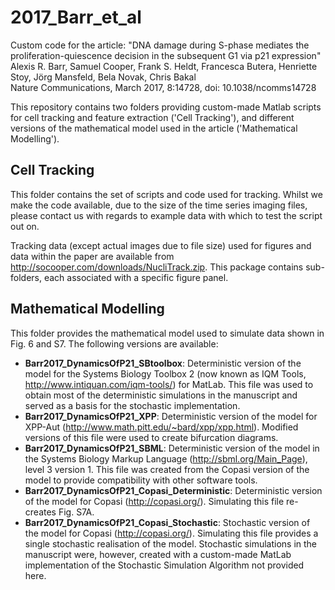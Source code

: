 # 2017_Barr_et_al

Custom code for the article:
"DNA damage during S-phase mediates the proliferation-quiescence decision in the subsequent G1 via p21 expression" <br>
Alexis R. Barr, Samuel Cooper, Frank S. Heldt, Francesca Butera, Henriette Stoy, Jörg Mansfeld, Bela Novak, Chris Bakal <br>
Nature Communications, March 2017, 8:14728, doi: 10.1038/ncomms14728

This repository contains two folders providing custom-made Matlab scripts for cell tracking and feature extraction ('Cell Tracking'), and different versions of the mathematical model used in the article ('Mathematical Modelling').

## Cell Tracking

This folder contains the set of scripts and code used for tracking. Whilst we make the code available, due to the size of the time series imaging files, please contact us with regards to example data with which to test the script out on.

Tracking data (except actual images due to file size) used for figures and data within the paper are available from http://socooper.com/downloads/NucliTrack.zip. This package contains sub-folders, each associated with a specific figure panel.

## Mathematical Modelling

This folder provides the mathematical model used to simulate data shown in Fig. 6 and S7.
The following versions are available:
- **Barr2017_DynamicsOfP21_SBtoolbox**: Deterministic version of the model for the Systems Biology Toolbox 2 (now known as IQM Tools, http://www.intiquan.com/iqm-tools/) for MatLab. This file was used to obtain most of the deterministic simulations in the manuscript and served as a basis for the stochastic implementation.
- **Barr2017_DynamicsOfP21_XPP**: Deterministic version of the model for XPP-Aut (http://www.math.pitt.edu/~bard/xpp/xpp.html). Modified versions of this file were used to create bifurcation diagrams.
- **Barr2017_DynamicsOfP21_SBML**: Deterministic version of the model in the Systems Biology Markup Language (http://sbml.org/Main_Page), level 3 version 1. This file was created from the Copasi version of the model to provide compatibility with other software tools.
- **Barr2017_DynamicsOfP21_Copasi_Deterministic**: Deterministic version of the model for Copasi (http://copasi.org/). Simulating this file re-creates Fig. S7A.
- **Barr2017_DynamicsOfP21_Copasi_Stochastic**: Stochastic version of the model for Copasi (http://copasi.org/). Simulating this file provides a single stochastic realisation of the model. Stochastic simulations in the manuscript were, however, created with a custom-made MatLab implementation of the Stochastic Simulation Algorithm not provided here.
